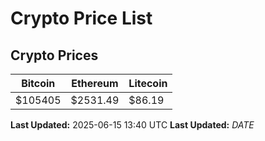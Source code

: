 # Crypto Price List

## Crypto Prices
| Bitcoin | Ethereum | Litecoin |
| ------- | -------- | -------- |
| $105405 | $2531.49 | $86.19 |
**Last Updated:** 2025-06-15 13:40 UTC
**Last Updated:** $DATE$
